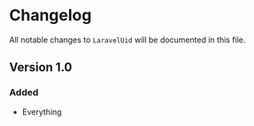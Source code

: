 # Changelog

All notable changes to `LaravelUid` will be documented in this file.

## Version 1.0

### Added
- Everything
